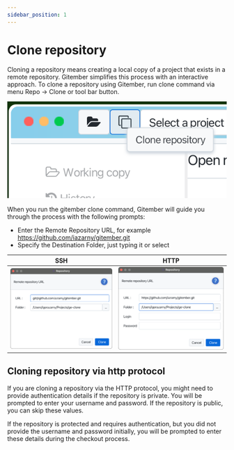 ```yaml
---
sidebar_position: 1
---
```


# Clone repository

Cloning a repository means creating a local copy of a project that exists in a
remote repository. Gitember simplifies this process with an interactive approach.
To clone a repository using Gitember, run clone command via menu Repo -> Clone or tool bar button.



![Clone](repo-clone.png)

When you run the gitember clone command, 
Gitember will guide you through the process with the following prompts:
 
* Enter the Remote Repository URL, for example https://github.com/iazarny/gitember.git
* Specify the Destination Folder, just typing it or select

|SSH| HTTP                                 |
|---|--------------------------------------|
|![Clone](repo-clone-dialog.png)| ![Clone](repo-clone-dialog-http.png) |


## Cloning repository via http protocol 

If you are cloning a repository via the HTTP protocol, you might need to 
provide authentication details if the repository is private. You will be prompted 
to enter your username and password. 
If the repository is public, you can skip these values.

If the repository is protected and requires authentication, but you did not provide the username 
and password initially, you will be prompted to enter these details during the checkout process.







